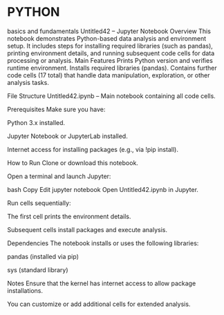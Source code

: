 # PYTHON
basics and fundamentals
Untitled42 – Jupyter Notebook
Overview
This notebook demonstrates Python-based data analysis and environment setup.
It includes steps for installing required libraries (such as pandas), printing environment details, and running subsequent code cells for data processing or analysis.
Main Features
Prints Python version and verifies runtime environment.
Installs required libraries (pandas).
Contains further code cells (17 total) that handle data manipulation, exploration, or other analysis tasks.

File Structure
Untitled42.ipynb – Main notebook containing all code cells.

Prerequisites
Make sure you have:

Python 3.x installed.

Jupyter Notebook or JupyterLab installed.

Internet access for installing packages (e.g., via !pip install).

How to Run
Clone or download this notebook.

Open a terminal and launch Jupyter:

bash
Copy
Edit
jupyter notebook
Open Untitled42.ipynb in Jupyter.

Run cells sequentially:

The first cell prints the environment details.

Subsequent cells install packages and execute analysis.

Dependencies
The notebook installs or uses the following libraries:

pandas (installed via pip)

sys (standard library)

Notes
Ensure that the kernel has internet access to allow package installations.

You can customize or add additional cells for extended analysis.
